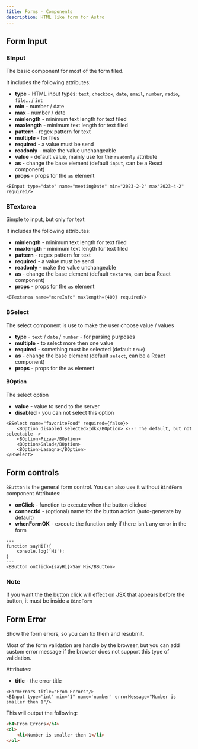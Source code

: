 ```yaml
---
title: Forms - Components
description: HTML like form for Astro
---
```


## Form Input
### BInput

The basic component for most of the form filed.

It includes the following attributes:

- **type** - HTML input types: `text`, `checkbox`, `date`, `email`, `number`, `radio`, `file`... / `int`
- **min** - number / date
- **max** - number / date
- **minlength** - minimum text length for text filed
- **maxlength** - minimum text length for text filed
- **pattern** - regex pattern for text
- **multiple** - for files
- **required** - a value must be send
- **readonly** - make the value unchangeable
- **value** - default value, mainly use for the `readonly` attribute
- **as** - change the base element (default `input`, can be a React component)
- **props** - props for the `as` element

```astro
<BInput type="date" name="meetingDate" min="2023-2-2" max"2023-4-2" required/>
```

### BTextarea

Simple to input, but only for text

It includes the following attributes:

- **minlength** - minimum text length for text filed
- **maxlength** - minimum text length for text filed
- **pattern** - regex pattern for text
- **required** - a value must be send
- **readonly** - make the value unchangeable
- **as** - change the base element (default `textarea`, can be a React component)
- **props** - props for the `as` element

```astro
<BTextarea name="moreInfo" maxlength={400} required/>
```

### BSelect

The select component is use to make the user choose value / values

- **type** - `text` / `date` / `number` - for parsing purposes
- **multiple** - to select more then one value
- **required** - something must be selected (default `true`)
- **as** - change the base element (default `select`, can be a React component)
- **props** - props for the `as` element

#### BOption

The select option

- **value** - value to send to the server
- **disabled** - you can not select this option

```astro
<BSelect name="favoriteFood" required={false}>
    <BOption disabled selected>Idk</BOption> <--! The default, but not selectable-->
    <BOption>Pizaa</BOption>
    <BOption>Salad</BOption>
    <BOption>Lasagna</BOption>
</BSelect>
```

## Form controls
`BButton` is the general form control. You can also use it without `BindForm` component
Attributes:
- **onClick** - function to execute when the button clicked
- **connectId** - (optional) name for the button action (auto-generate by default)
- **whenFormOK** - execute the function only if there isn't any error in the form

```astro
---
function sayHi(){
    console.log('Hi');
}
---
<BButton onClick={sayHi}>Say Hi</BButton>

```
### Note
If you want the the button click will effect on JSX that appears before the button, it must be inside a `BindForm`

## Form Error

Show the form errors, so you can fix them and resubmit.

Most of the form validation are handle by the browser, but you can add custom error message if the browser does not support this type of validation.

Attributes:
- **title** - the error title

```astro
<FormErrors title="From Errors"/>
<BInput type='int' min="1" name='number' errorMessage="Number is smaller then 1"/>
```

This will output the following:
```html
<h4>From Errors</h4>
<ol>
    <li>Number is smaller then 1</li>
</ol>
```
